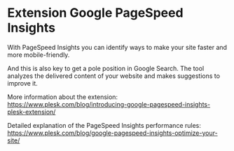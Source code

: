 # Extension Google PageSpeed Insights

With PageSpeed Insights you can identify ways to make your site faster and more mobile-friendly.

And this is also key to get a pole position in Google Search. The tool analyzes the delivered content of your website and makes suggestions to improve it.

More information about the extension: https://www.plesk.com/blog/introducing-google-pagespeed-insights-plesk-extension/

Detailed explanation of the PageSpeed Insights performance rules: https://www.plesk.com/blog/google-pagespeed-insights-optimize-your-site/